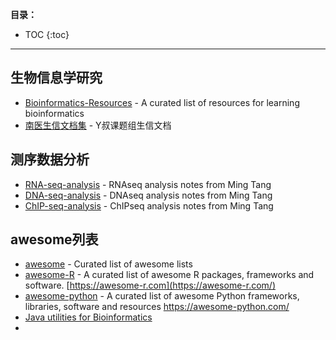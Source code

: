 
<!-- 只列与课题研究、兴趣爱好相关的列表，其他不要涉及! -->

**目录：**

* TOC
{:toc}

***

## 生物信息学研究

* [Bioinformatics-Resources](https://github.com/JhuangLab/Bioinformatics-Resources) - A curated list of resources for learning bioinformatics
* [南医生信文档集](https://github.com/YuLab-SMU/docs) - Y叔课题组生信文档

## 测序数据分析

* [RNA-seq-analysis](https://github.com/XSLiuLab/RNA-seq-analysis) - RNAseq analysis notes from Ming Tang
* [DNA-seq-analysis](https://github.com/XSLiuLab/DNA-seq-analysis) - DNAseq analysis notes from Ming Tang
* [ChIP-seq-analysis](https://github.com/XSLiuLab/ChIP-seq-analysis) - ChIPseq analysis notes from Ming Tang

## awesome列表

* [awesome](https://github.com/sindresorhus/awesome) - Curated list of awesome lists
* [awesome-R](https://github.com/qinwf/awesome-R) - A curated list of awesome R packages, frameworks and software. [https://awesome-r.com](https://awesome-r.com/)
* [awesome-python](https://github.com/vinta/awesome-python#readme) - A curated list of awesome Python frameworks, libraries, software and resources <https://awesome-python.com/>
* [Java utilities for Bioinformatics](https://github.com/XSLiuLab/jvarkit)
* 